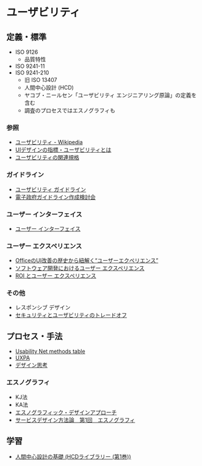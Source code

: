# ユーザビリティ

## 定義・標準
- ISO 9126
  - 品質特性
- ISO 9241-11
- ISO 9241-210
  - 旧 ISO 13407
  - 人間中心設計 (HCD)
  - ヤコブ・ニールセン「ユーザビリティ エンジニアリング原論」の定義を含む
  - 調査のプロセスではエスノグラフィも

### 参照
- [ユーザビリティ - Wikipedia](https://ja.wikipedia.org/wiki/%E3%83%A6%E3%83%BC%E3%82%B6%E3%83%93%E3%83%AA%E3%83%86%E3%82%A3)
- [UIデザインの指標・ユーザビリティとは](https://u-site.jp/usability/)
- [ユーザビリティの関連規格](https://u-site.jp/usability/standards/)

### ガイドライン
- [ユーザビリティ ガイドライン](https://matome.naver.jp/odai/2139895932412346701)
- [電子政府ガイドライン作成検討会](http://www.kantei.go.jp/jp/singi/it2/guide/index_before090916.html)

### ユーザー インターフェイス
- [ユーザー インターフェイス](06-Usability-UI.md)

### ユーザー エクスペリエンス
- [OfficeのUI改善の歴史から紐解く“ユーザーエクペリエンス”](http://www.atmarkit.co.jp/ad/richclient4/report_ms.html)
- [ソフトウェア開発におけるユーザー エクスペリエンス](http://www.microsoft.com/japan/seminar/FutureTechnologyDay/session1/play.aspx)
- [ROI とユーザー エクスペリエンス](http://msdn.microsoft.com/ja-jp/hh850413.aspx)

### その他
- レスポンシブ デザイン
- [セキュリティとユーザビリティのトレードオフ](https://matome.naver.jp/odai/2137804888505503201)

## プロセス・手法
- [Usability Net methods table](http://www.usabilitynet.org/tools/methods.htm)
- [UXPA](http://www.upassoc.org/usability_resources/about_usability/what_is_ucd.html)
- [デザイン思考](http://kashinotakanori.com/bootleg/)

### エスノグラフィ
- KJ法
- KA法
- [エスノグラフィック・デザインアプローチ](http://www.slideshare.net/masaya0730/ss-21999726)
- [サービスデザイン方法論　第1回　エスノグラフィ](http://www.hokorin.com/2014/05/20140510.html)

## 学習
- [人間中心設計の基礎 (HCDライブラリー (第1巻))](http://www.amazon.co.jp/dp/4764904438)
